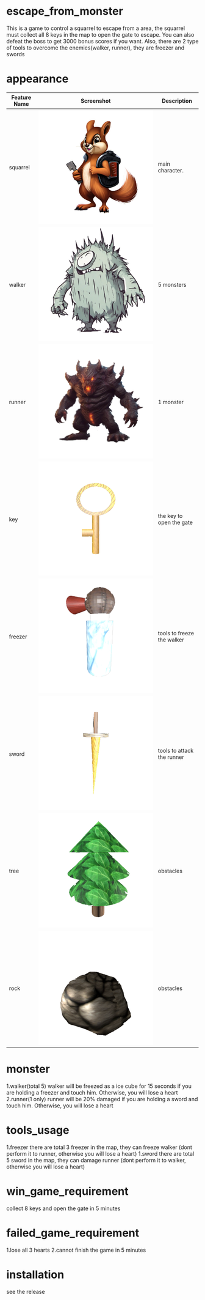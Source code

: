 # escape_from_monster
This is a game to control a squarrel to escape from a area,
the squarrel must collect all 8 keys in the map to open the
gate to escape. You can also defeat the boss to get 3000
bonus scores if you want. Also, there are 2 type of tools
to overcome the enemies(walker, runner), they are 
freezer and swords

# appearance

| Feature Name       | Screenshot                                  | Description                      |
|--------------------|---------------------------------------------|----------------------------------|
| squarrel           | ![Timer UI](readme_img/squarrel.png)        | main character.                  |
| walker             | ![Settings Panel](readme_img/walker.png)    | 5 monsters                       |
| runner             | ![Statistics View](readme_img/runner.png)   | 1 monster                        |  
| key                | ![Statistics View](readme_img/key.png)      | the key to open the gate         | 
| freezer            | ![Statistics View](readme_img/freezer.png)  | tools to freeze the walker       | 
| sword              | ![Statistics View](readme_img/sword.png)    | tools to attack the runner       | 
| tree               | ![Statistics View](readme_img/tree.png)     | obstacles                        | 
| rock               | ![Statistics View](readme_img/rock.png)     | obstacles                        | 

# monster
1.walker(total 5)
walker will be freezed as a ice cube for 15 seconds if you are 
holding a freezer and touch him. Otherwise, you will lose a heart 
2.runner(1 only)
runner will be 20% damaged if you are holding a sword and touch him.
Otherwise, you will lose a heart 

# tools_usage
1.freezer
there are total 3 freezer in the map, they can freeze walker
(dont perform it to runner, otherwise you will lose a heart)
1.sword
there are total 5 sword in the map, they can damage runner
(dont perform it to walker, otherwise you will lose a heart)


# win_game_requirement
collect 8 keys and open the gate in 5 minutes

# failed_game_requirement
1.lose all 3 hearts
2.cannot finish the game in 5 minutes

# installation
see the release
